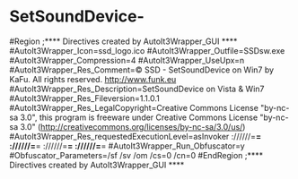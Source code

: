 # SetSoundDevice-
#Region ;**** Directives created by AutoIt3Wrapper_GUI **** #AutoIt3Wrapper_Icon=ssd_logo.ico #AutoIt3Wrapper_Outfile=SSDsw.exe #AutoIt3Wrapper_Compression=4 #AutoIt3Wrapper_UseUpx=n #AutoIt3Wrapper_Res_Comment=© SSD - SetSoundDevice on Win7 by KaFu. All rights reserved. http://www.funk.eu #AutoIt3Wrapper_Res_Description=SetSoundDevice on Vista &amp; Win7 #AutoIt3Wrapper_Res_Fileversion=1.1.0.1 #AutoIt3Wrapper_Res_LegalCopyright=Creative Commons License "by-nc-sa 3.0", this program is freeware under Creative Commons License "by-nc-sa 3.0" (http://creativecommons.org/licenses/by-nc-sa/3.0/us/) #AutoIt3Wrapper_Res_requestedExecutionLevel=asInvoker ://////=__= ://////=__= ://////=__= ://////=__= #AutoIt3Wrapper_Run_Obfuscator=y #Obfuscator_Parameters=/sf /sv /om /cs=0 /cn=0 #EndRegion ;**** Directives created by AutoIt3Wrapper_GUI ****
